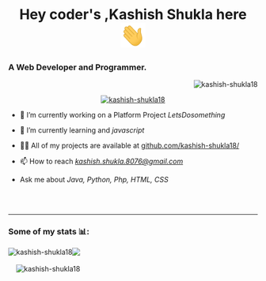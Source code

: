 <h1 align="center">Hey coder's ,Kashish Shukla  here<img  src="https://raw.githubusercontent.com/ABSphreak/ABSphreak/master/gifs/Hi.gif" height="50px" width="50px"> </h1>

<h3 align="left">A Web Developer and Programmer.</h3>


<p align="right"> <img src="https://komarev.com/ghpvc/?username=kashish-shukla18&label=Profile%20views&color=0e75b6&style=flat" alt="kashish-shukla18" /> </p>

<p align="center"> <a href="https://github.com/ryo-ma/github-profile-trophy"><img src="https://github-profile-trophy.vercel.app/?username=kashish-shukla18&theme=darkhub&margin-w=5&no-bg=True&no-frame=False" alt="kashish-shukla18" /></a> </p>

 - 🔭 I’m currently working on a Platform Project *LetsDosomething*

- 🌱 I’m currently learning  and *javascript*

- 👨‍💻 All of my projects are available at [github.com/kashish-shukla18/](github.com/kashish-shukla18)

- 📫 How to reach *kashish.shukla.8076@gmail.com*
 
- Ask me about *Java, Python, Php, HTML, CSS*
 <br>
<br>
</p> 

<!-- support section end here  -->

<hr>
<h3 align="left"> Some of my stats 📊:</h3>


 <p><img align="left" src="https://github-readme-stats.vercel.app/api/top-langs/?username=kashish-shukla18&langs_count=8&show_icons=true&locale=en&theme=midnight-purple" alt="kashish-shukla18" /></p>

![](https://github-readme-streak-stats.herokuapp.com/?user=kashish-shukla18&theme=dark&hide_border=false&theme=midnight-purple)<br/>

<p>&nbsp;&nbsp;&nbsp; <img align="center" src="https://github-readme-streak-stats.herokuapp.com/?user=kashish-shukla18&theme=midnight-purple" alt="kashish-shukla18" /></p>


<p> &nbsp;&nbsp;&nbsp;<img scr="https://github-readme-stats.vercel.app/api/pin/?username=kashish-shukla18&repo=https://github.com/kashish-shukla18/myportfolio"> </p> 
 

 

 
